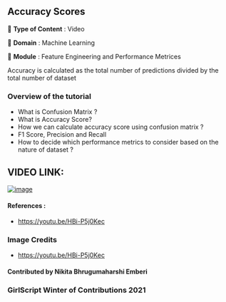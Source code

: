 ## **Accuracy Scores**

🔴 **Type of Content** : Video

🔴 **Domain** : Machine Learning

🔴 **Module** : Feature Engineering and Performance Metrices

Accuracy is calculated as the total number of predictions divided by the total number of dataset

### **Overview of the tutorial**
- What is Confusion Matrix ?
- What is Accuracy Score?
- How we can calculate accuracy score using confusion matrix ?
- F1 Score, Precision and Recall
- How to decide which performance metrics to consider based on the nature of dataset ?

## VIDEO LINK: 
[![image](https://user-images.githubusercontent.com/59737567/138341448-a9bae3a7-8bc3-4ab6-b327-0354d167f679.png)
](https://drive.google.com/file/d/1VJb5DlUnP1Tzbkk4WDMcrQBdfpWqI9nG/view?usp=sharing)

#### References :
- https://youtu.be/HBi-P5j0Kec
### Image Credits
- https://youtu.be/HBi-P5j0Kec

#### Contributed by Nikita Bhrugumaharshi Emberi

### GirlScript Winter of Contributions 2021

